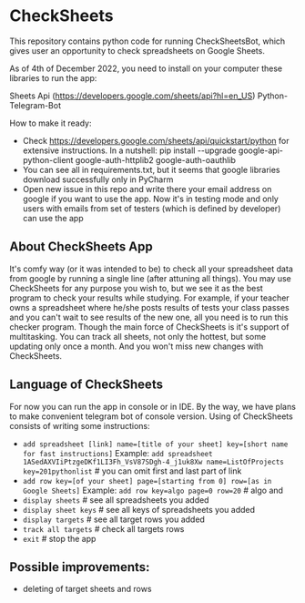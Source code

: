 # CheckSheets

This repository contains python code for running CheckSheetsBot, which gives user an opportunity to check spreadsheets on Google Sheets.

As of 4th of December 2022, you need to install on your computer these libraries to run the app:

Sheets Api (https://developers.google.com/sheets/api?hl=en_US)
Python-Telegram-Bot

How to make it ready:
* Check https://developers.google.com/sheets/api/quickstart/python for extensive instructions. In a nutshell:
pip install --upgrade google-api-python-client google-auth-httplib2 google-auth-oauthlib
* You can see all in requirements.txt, but it seems that google libraries download successfully only in PyCharm
* Open new issue in this repo and write there your email address on google if you want to use the app. Now it's in testing mode and only users with emails from set of testers (which is defined by developer) can use the app

## About CheckSheets App
It's comfy way (or it was intended to be) to check all your spreadsheet data from google by running a single line (after attuning all things).
You may use CheckSheets for any purpose you wish to, but we see it as the best program to check your results while studying. For example, if your teacher owns a spreadsheet where he/she posts results of tests your class passes and you can't wait to see results of the new one, all you need is to run this checker program.
Though the main force of CheckSheets is it's support of multitasking. You can track all sheets, not only the hottest, but some updating only once a month. And you won't miss new changes with CheckSheets.

## Language of CheckSheets
For now you can run the app in console or in IDE. By the way, we have plans to make convenient telegram bot of console version. Using of CheckSheets consists of writing some instructions:
* `add spreadsheet [link] name=[title of your sheet] key=[short name for fast instructions]`
Example: `add spreadsheet 1ASedAXVIiPtzgeDKf1LI3Fh_VsV87SDgh-4_j1uk8Xw name=ListOfProjects key=201pythonlist` # you can omit first and last part of link
* `add row key=[of your sheet] page=[starting from 0] row=[as in Google Sheets]`
Example: `add row key=algo page=0 row=20` # algo and 
* `display sheets` # see all spreadsheets you added
* `display sheet keys` # see all keys of spreadsheets you added
* `display targets` # see all target rows you added
* `track all targets` # check all targets rows
* `exit` # stop the app

## Possible improvements:
* deleting of target sheets and rows
